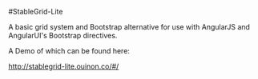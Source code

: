 #StableGrid-Lite

A basic grid system and Bootstrap alternative for use with AngularJS and AngularUI's Bootstrap directives.

A Demo of which can be found here:

http://stablegrid-lite.ouinon.co/#/